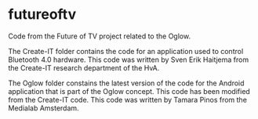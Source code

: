 futureoftv
==========

Code from the Future of TV project related to the Oglow.

The Create-IT folder contains the code for an application used to control Bluetooth 4.0 hardware. This code was written by Sven Erik Haitjema from the Create-IT research department of the HvA. 

The Oglow folder constains the latest version of the code for the Android application that is part of the Oglow concept. This code has been modified from the Create-IT code. This code was written by Tamara Pinos from the Medialab Amsterdam.
